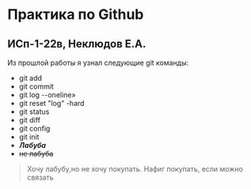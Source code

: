 # Практика по Github
## ИСп-1-22в, Неклюдов Е.А.
Из прошлой работы я узнал следующие git
команды:
* git add
* git commit
* git log --oneline»
* git reset "log" -hard
* git status
* git diff
* git config
* git init
* ***Лабуба***
* ~~не лабуба~~
> Хочу лабубу,но не хочу покупать. Нафиг покупать, если можно связать

